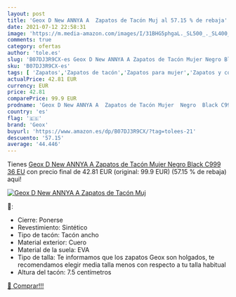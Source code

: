 ```yaml
---
layout: post
title: 'Geox D New ANNYA A  Zapatos de Tacón Muj al 57.15 % de rebaja'
date: 2021-07-12 22:58:31
image: 'https://m.media-amazon.com/images/I/31BHG5phgaL._SL500_._SL400_.jpg'
comments: true
category: ofertas
author: 'tole.es'
slug: 'B07DJ3R9CX-es Geox D New ANNYA A Zapatos de Tacón Mujer Negro Black C999...'
sku: 'B07DJ3R9CX-es'
tags: [ 'Zapatos','Zapatos de tacón','Zapatos para mujer','Zapatos y complementos','geox','zapatos', ]
actualPrice: 42.81 EUR
currency: EUR
price: 42.81
comparePrice: 99.9 EUR
prodname: 'Geox D New ANNYA A  Zapatos de Tacón Mujer  Negro  Black C999   36 EU'
country: 'es'
flag: '🇪🇸'
brand: 'Geox'
buyurl: 'https://www.amazon.es/dp/B07DJ3R9CX/?tag=tolees-21'
descuento: '57.15'
average: '44.446'
---
```


Tienes [Geox D New ANNYA A  Zapatos de Tacón Mujer  Negro  Black C999   36 EU](https://www.amazon.es/dp/B07DJ3R9CX/?tag=tolees-21) con precio final de  42.81 EUR (original: 99.9 EUR) (57.15 %  de rebaja) aqui!

[![Geox D New ANNYA A  Zapatos de Tacón Muj](https://m.media-amazon.com/images/I/31BHG5phgaL._SL500_._SL400_.jpg)](https://www.amazon.es/dp/B07DJ3R9CX/?tag=tolees-21)

🔎:

- Cierre: Ponerse
- Revestimiento: Sintético
- Tipo de tacón: Tacón ancho
- Material exterior: Cuero
- Material de la suela: EVA
- Tipo de talla: Te informamos que los zapatos Geox son holgados, te recomendamos elegir media talla menos con respecto a tu talla habitual
- Altura del tacón: 7.5 centímetros

[🛒 Comprar!!!](https://www.amazon.es/dp/B07DJ3R9CX/?tag=tolees-21)
